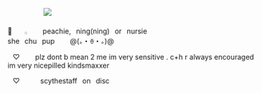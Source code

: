 ⠀⠀⠀⠀⠀⠀⠀![](https://komarev.com/ghpvc/?username=your-github-username&label=♡+dickriders+♡&color=FFB4CB&style=flat-square)

💉⠀ ⠀𓂂⠀⠀⠀peachie,⠀ning(ning)⠀or⠀nursie
⠀⠀⠀ ⠀⠀⠀⠀ she⠀chu⠀pup⠀⠀⠀@(｡・ꈊ・｡)@

⠀♡⠀⠀⠀plz dont b mean 2 me im very sensitive . c+h r always encouraged im very nicepilled kindsmaxxer 

⠀♡⠀⠀⠀⠀scythestaff⠀on⠀disc

